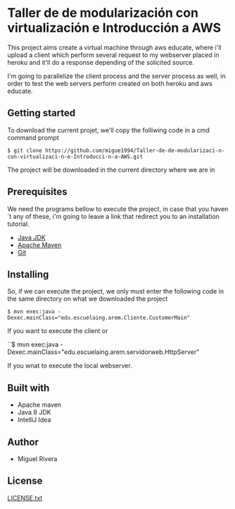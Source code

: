# Taller de de modularización con virtualización e Introducción a AWS

This project aims create a virtual machine through aws educate, where i'll upload a client which perform several request to my webserver placed in heroku and it'll do a response depending of the solicited source.

I'm going to parallelize the client process and the server process as well, in order to test the web servers perform created on both heroku and aws educate.

## Getting started

To download the current projet, we'll copy the folliwing code in a cmd command prompt

``$ git clone https://github.com/migue1994/Taller-de-de-modularizaci-n-con-virtualizaci-n-e-Introducci-n-a-AWS.git``

The project will be downloaded in the current directory where we are in

## Prerequisites

We need the programs bellow to execute the project, in case that you haven´t any of these, i'm going to leave a link that redirect you to an installation tutorial.

-  [Java JDK](https://docs.oracle.com/javase/10/install/installation-jdk-and-jre-microsoft-windows-platforms.htm#JSJIG-GUID-A740535E-9F97-448C-A141-B95BF1688E6F)
- [Apache Maven](https://howtodoinjava.com/maven/how-to-install-maven-on-windows/)
- [Git](https://www.linode.com/docs/development/version-control/how-to-install-git-on-linux-mac-and-windows/)

## Installing

So, if we can execute the project, we only must enter the following code in the same directory on what we downloaded the project

``$ mvn exec:java -Dexec.mainClass="edu.escuelaing.arem.Cliente.CustomerMain"``

If you want to execute the client or

``$ mvn exec:java -Dexec.mainClass="edu.escuelaing.arem.servidorweb.HttpServer"

If you wnat to execute the local webserver.

## Built with 

- Apache maven
- Java 8 JDK
- IntelliJ Idea

## Author

- Miguel Rivera

## License

[LICENSE.txt](LICENSE.txt)